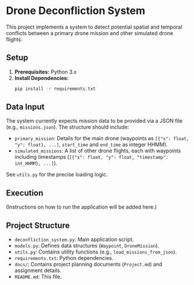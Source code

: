 # Drone Deconfliction System

This project implements a system to detect potential spatial and temporal conflicts between a primary drone mission and other simulated drone flights.

## Setup

1.  **Prerequisites:** Python 3.x
2.  **Install Dependencies:**
    ```bash
    pip install -r requirements.txt
    ```

## Data Input

The system currently expects mission data to be provided via a JSON file (e.g., `missions.json`). The structure should include:
*   `primary_mission`: Details for the main drone (waypoints as `[{"x": float, "y": float}, ...]`, `start_time` and `end_time` as integer HHMM).
*   `simulated_missions`: A list of other drone flights, each with waypoints including timestamps (`[{"x": float, "y": float, "timestamp": int_HHMM}, ...]`).

See `utils.py` for the precise loading logic.

## Execution

(Instructions on how to run the application will be added here.)

## Project Structure

*   `deconfliction_system.py`: Main application script.
*   `models.py`: Defines data structures (`Waypoint`, `DroneMission`).
*   `utils.py`: Contains utility functions (e.g., `load_missions_from_json`).
*   `requirements.txt`: Python dependencies.
*   `docs/`: Contains project planning documents (`Project.md`) and assignment details.
*   `README.md`: This file. 